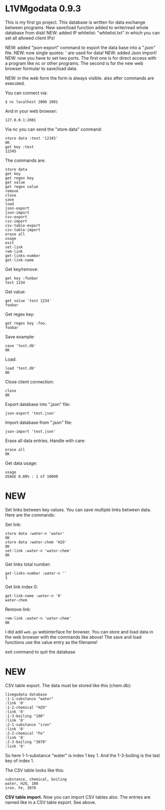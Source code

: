 L1VMgodata 0.9.3
================
This is my first go project.
This database is written for data exchange between programs.
New save/load function added to write/read whole database from disk!
NEW: added IP whitelist: "whitelist.txt" in which you can set all allowed client IPs!

NEW: added "json-export" command to export the data base into a ".json" file.
NEW: now single quotes: ' are used for data!
NEW: added Json import!
NEW: now you have to set two ports. The first one is for direct access with a program like nc or other programs.
The second is for the new web browser formular to save/load data.

NEW: in the web form the form is always visible. also after commands are executed.

You can connect via:

```
$ nc localhost 2000 2001
```

And in your web browser:

```
127.0.0.1:2001
```

Via nc you can send the "store data" command:

```
store data :test '12345'
OK
get key :test
12345
```

The commands are:

```
store data
get key
get regex key
get value
get regex value
remove
close
save
load
json-export
json-import
csv-export
csv-import
csv-table-export
csv-table-import
erase all
usage
exit
set-link
rem-link
get-links-number
get-link-name
```

Get key/remove:

```
get key :foobar
test 1234
```

Get value:

```
get value 'test 1234'
foobar
```

Get regex key:

```
get regex key :foo.
foobar
```

Save example:

```
save 'test.db'
OK
```

Load:

```
load 'test.db'
OK
```

Close client connection:

```
close
OK
```

Export database into ".json" file:

```
json-export 'test.json'
```

Import database from ".json" file:

```
json-import 'test.json'
```


Erase all data entries. Handle with care:

```
erase all
OK
```

Get data usage:

```
usage
USAGE 0.00% : 1 of 10000
```

NEW
===
Set links between key values. You can save multiple links between data.
Here are the commands:

Set link:

```
store data :water-n 'water'
OK
store data :water-chem 'H2O' 
OK
set-link :water-n 'water-chem'
OK
```

Get links total number:

```
get-links-number :water-n ''
1
```

Get link index 0:

```
get-link-name :water-n '0'
water-chem
``` 

Remove link:

```
rem-link :water-n 'water-chem'
OK
```

I did add ```web.go``` webinterface for browser.
You can store and load data in the web browser with the commands like above!
The save and load functions use the value entry as the filename!

exit command to quit the database

NEW
===
CSV table export. The data must be stored like this (chem.db):

```
l1vmgodata database
:1-1-substance "water"
:link '0'
:1-2-chemical "H2O"
:link '0'
:1-3-boiling "100"
:link '0'
:2-1-substance "iron"
:link '0'
:2-2-chemical "Fe"
:link '0'
:2-3-boiling "3070"
:link '0'

```
So here 1-1-substance "water" is index 1 key 1.
And the 1-3-boiling is the last key of index 1.

The CSV table looks like this:

```
substance, chemical, boiling
water, H2O, 100
iron, Fe, 3070
```

<b>CSV table import.</b>
Now you can import CSV tables also. The entries are named like in a CSV table export. See above. 
